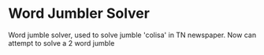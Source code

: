 # Word Jumbler Solver
Word jumble solver, used to solve jumble 'colisa' in TN newspaper.  Now can attempt to solve a 2 word jumble

